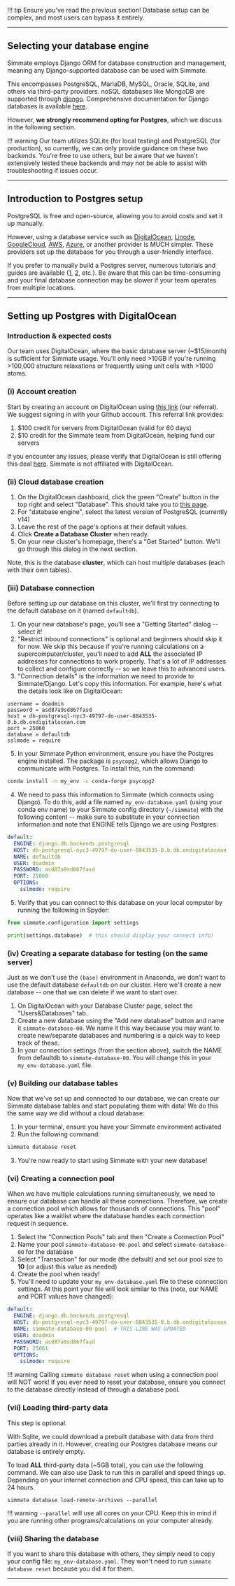 !!! tip
    Ensure you've read the previous section! Database setup can be complex, and most users can bypass it entirely.

-------------------------------------------------------------------------------

## Selecting your database engine

Simmate employs Django ORM for database construction and management, meaning any Django-supported database can be used with Simmate. 

This encompasses PostgreSQL, MariaDB, MySQL, Oracle, SQLite, and others via third-party providers. noSQL databases like MongoDB are supported through [djongo](https://github.com/nesdis/djongo). Comprehensive documentation for Django databases is available [here](https://docs.djangoproject.com/en/4.0/ref/databases/). 

However, **we strongly recommend opting for Postgres**, which we discuss in the following section.

!!! warning
    Our team utilizes SQLite (for local testing) and PostgreSQL (for production), so currently, we can only provide guidance on these two backends. You're free to use others, but be aware that we haven't extensively tested these backends and may not be able to assist with troubleshooting if issues occur.

-------------------------------------------------------------------------------

## Introduction to Postgres setup

PostgreSQL is free and open-source, allowing you to avoid costs and set it up manually.

However, using a database service such as [DigitalOcean](https://www.digitalocean.com/), [Linode](https://www.linode.com/), [GoogleCloud](https://cloud.google.com/), [AWS](https://aws.amazon.com), [Azure](https://azure.microsoft.com/), or another provider is MUCH simpler. These providers set up the database for you through a user-friendly interface.

If you prefer to manually build a Postgres server, numerous tutorials and guides are available ([1](https://www.postgresql.org/docs/current/tutorial.html), [2](https://www.prisma.io/dataguide/postgresql/setting-up-a-local-postgresql-database), etc.). Be aware that this can be time-consuming and your final database connection may be slower if your team operates from multiple locations. 

-------------------------------------------------------------------------------

## Setting up Postgres with DigitalOcean

### Introduction & expected costs

Our team uses DigitalOcean, where the basic database server (~$15/month) is sufficient for Simmate usage. You'll only need >10GB if you're running >100,000 structure relaxations or frequently using unit cells with >1000 atoms.

### (i) Account creation

Start by creating an account on DigitalOcean using [this link](https://m.do.co/c/8aeef2ea807c) (our referral). We suggest signing in with your Github account. This referral link provides:

1. $100 credit for servers from DigitalOcean (valid for 60 days)
2. $10 credit for the Simmate team from DigitalOcean, helping fund our servers

If you encounter any issues, please verify that DigitalOcean is still offering this deal [here](https://try.digitalocean.com/freetrialoffer/). Simmate is not affiliated with DigitalOcean.

### (ii) Cloud database creation

1. On the DigitalOcean dashboard, click the green "Create" button in the top right and select "Database". This should take you to [this page](https://cloud.digitalocean.com/databases/new).
2. For "database engine", select the latest version of PostgreSQL (currently v14)
3. Leave the rest of the page's options at their default values.
4. Click **Create a Database Cluster** when ready.
5. On your new cluster's homepage, there's a "Get Started" button. We'll go through this dialog in the next section.

Note, this is the database **cluster**, which can host multiple databases (each with their own tables).

### (iii) Database connection

Before setting up our database on this cluster, we'll first try connecting to the default database on it (named `defaultdb`).

1. On your new database's page, you'll see a "Getting Started" dialog -- select it!
2. "Restrict inbound connections" is optional and beginners should skip it for now. We skip this because if you're running calculations on a supercomputer/cluster, you'll need to add **ALL** the associated IP addresses for connections to work properly. That's a lot of IP addresses to collect and configure correctly -- so we leave this to advanced users.
3. "Connection details" is the information we need to provide to Simmate/Django. Let's copy this information. For example, here's what the details look like on DigitalOcean:
```
username = doadmin
password = asd87a9sd867fasd
host = db-postgresql-nyc3-49797-do-user-8843535-0.b.db.ondigitalocean.com
port = 25060
database = defaultdb
sslmode = require
```
5. In your Simmate Python environment, ensure you have the Postgres engine installed. The package is `psycopg2`, which allows Django to communicate with Postgres. To install this, run the command:
``` bash
conda install -n my_env -c conda-forge psycopg2
```

4. We need to pass this information to Simmate (which connects using Django). To do this, add a file named `my_env-database.yaml` (using your conda env name) to your Simmate config directory (`~/simmate`) with the following content -- make sure to substitute in your connection information and note that ENGINE tells Django we are using Postgres:
``` yaml
default:
  ENGINE: django.db.backends.postgresql
  HOST: db-postgresql-nyc3-49797-do-user-8843535-0.b.db.ondigitalocean.com
  NAME: defaultdb
  USER: doadmin
  PASSWORD: asd87a9sd867fasd
  PORT: 25060
  OPTIONS:
    sslmode: require
```
5. Verify that you can connect to this database on your local computer by running the following in Spyder:
``` python
from simmate.configuration import settings

print(settings.database)  # this should display your connect info!
```

### (iv) Creating a separate database for testing (on the same server)

Just as we don't use the `(base)` environment in Anaconda, we don't want to use the default database `defaultdb` on our cluster. Here we'll create a new database -- one that we can delete if we want to start over.

1. On DigitalOcean with your Database Cluster page, select the "Users&Databases" tab.
2. Create a new database using the "Add new database" button and name it `simmate-database-00`. We name it this way because you may want to create new/separate databases and numbering is a quick way to keep track of these.
3. In your connection settings (from the section above), switch the NAME from defaultdb to `simmate-database-00`. You will change this in your `my_env-database.yaml` file.

### (v) Building our database tables

Now that we've set up and connected to our database, we can create our Simmate database tables and start populating them with data! We do this the same way we did without a cloud database:

1. In your terminal, ensure you have your Simmate environment activated
2. Run the following command: 
``` bash
simmate database reset
```
3. You're now ready to start using Simmate with your new database!

### (vi) Creating a connection pool

When we have multiple calculations running simultaneously, we need to ensure our database can handle all these connections. Therefore, we create a connection pool which allows for thousands of connections. This "pool" operates like a waitlist where the database handles each connection request in sequence.

1. Select the "Connection Pools" tab and then "Create a Connection Pool"
2. Name your pool `simmate-database-00-pool` and select `simmate-database-00` for the database
3. Select "Transaction" for our mode (the default) and set our pool size to **10** (or adjust this value as needed)
4. Create the pool when ready!
5. You'll need to update your `my_env-database.yaml` file to these connection settings. At this point your file will look similar to this (note, our NAME and PORT values have changed):
``` yaml
default:
  ENGINE: django.db.backends.postgresql
  HOST: db-postgresql-nyc3-49797-do-user-8843535-0.b.db.ondigitalocean.com
  NAME: simmate-database-00-pool  # THIS LINE WAS UPDATED
  USER: doadmin
  PASSWORD: asd87a9sd867fasd
  PORT: 25061
  OPTIONS:
    sslmode: require
```

!!! warning
    Calling `simmate database reset` when using a connection pool will NOT work!
    If you ever need to reset your database, ensure you connect to the database
    directly instead of through a database pool.

### (vii) Loading third-party data

This step is optional.

With Sqlite, we could download a prebuilt database with data from third parties already in it. However, creating our Postgres database means our database is entirely empty.

To load **ALL** third-party data (~5GB total), you can use the following command. We can also use Dask to run this in parallel and speed things up. Depending on your internet connection and CPU speed, this can take up to 24 hours.

``` shell
simmate database load-remote-archives --parallel
```

!!! warning
    `--parallel` will use all cores on your CPU. Keep this in mind if you are
    running other programs/calculations on your computer already.

### (viii) Sharing the database

If you want to share this database with others, they simply need to copy your config file: `my_env-database.yaml`. They won't need to run `simmate database reset` because you did it for them.

-------------------------------------------------------------------------------